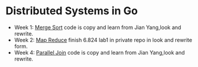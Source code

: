 # Distributed Systems in Go

* Week 1: [Merge Sort](./mergesort) code is copy and learn from Jian Yang,look and rewrite.
* Week 2: [Map Reduce](./mapreduce) finish 6.824 lab1 in private repo in look and rewrite form.
* Week 4: [Parallel Join](./join) code is copy and learn from Jian Yang,look and rewrite.


